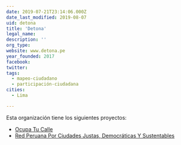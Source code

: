 ```yaml
---
date: 2019-07-21T23:14:06.000Z
date_last_modified: 2019-08-07
uid: detona
title: 'Detona'
legal_name: 
description: ''
org_type: 
website: www.detona.pe
year_founded: 2017
facebook: 
twitter: 
tags:
  - mapeo-ciudadano
  - participación-ciudadana
cities: 
  - Lima

---
```


Esta organización tiene los siguientes proyectos:

- [Ocupa Tu Calle](/proyectos/ocupa-tu-calle)
- [Red Peruana Por Ciudades Justas, Democráticas Y Sustentables](/proyectos/red-peruana-por-ciudades-justas-democraticas-y-sustentables)
